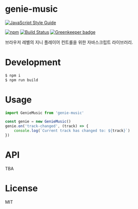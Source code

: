 # genie-music
[![JavaScript Style Guide](https://cdn.rawgit.com/standard/standard/master/badge.svg)](https://github.com/standard/standard)

[![npm](https://img.shields.io/npm/v/mskims/genie-music.svg)](https://www.npmjs.com/package/mskims/genie-music)
[![Build Status](https://travis-ci.org/mskims/genie-music.svg?branch=master)](https://travis-ci.org/mskims/genie-music)
[![Greenkeeper badge](https://badges.greenkeeper.io/mskims/genie-music.svg)](https://greenkeeper.io/)


브라우저 레벨의 지니 플레이어 컨트롤을 위한 자바스크립트 라이브러리.

# Development
```bash
$ npm i
$ npm run build 
```

# Usage
```javascript
import GenieMusic from 'genie-music'

const genie = new GenieMusic()
genie.on('track-changed', (track) => {
    console.log(`Current track has changed to: ${track}`)
})
```

# API
TBA

# License
MIT